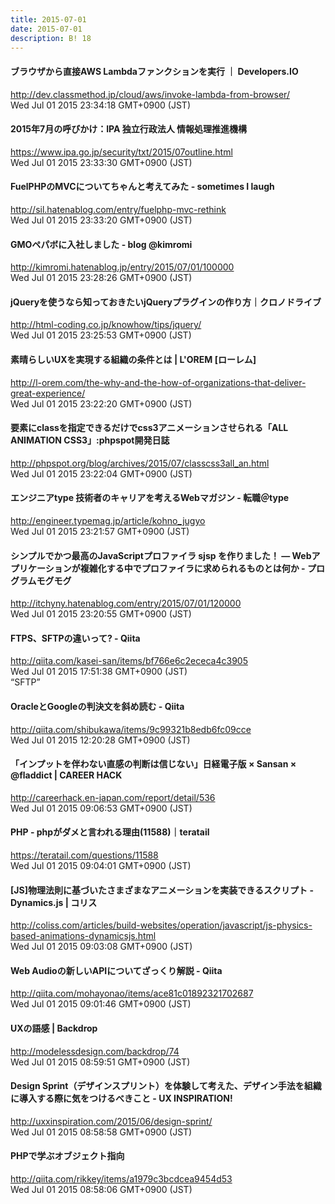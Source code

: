 ```yaml
---
title: 2015-07-01
date: 2015-07-01
description: B! 18
---
```


#### ブラウザから直接AWS Lambdaファンクションを実行 ｜ Developers.IO
http://dev.classmethod.jp/cloud/aws/invoke-lambda-from-browser/<br>
Wed Jul 01 2015 23:34:18 GMT+0900 (JST)<br>


#### 2015年7月の呼びかけ：IPA 独立行政法人 情報処理推進機構
https://www.ipa.go.jp/security/txt/2015/07outline.html<br>
Wed Jul 01 2015 23:33:30 GMT+0900 (JST)<br>


#### FuelPHPのMVCについてちゃんと考えてみた - sometimes I laugh
http://sil.hatenablog.com/entry/fuelphp-mvc-rethink<br>
Wed Jul 01 2015 23:33:20 GMT+0900 (JST)<br>


#### GMOペパボに入社しました - blog @kimromi
http://kimromi.hatenablog.jp/entry/2015/07/01/100000<br>
Wed Jul 01 2015 23:28:26 GMT+0900 (JST)<br>


#### jQueryを使うなら知っておきたいjQueryプラグインの作り方｜クロノドライブ
http://html-coding.co.jp/knowhow/tips/jquery/<br>
Wed Jul 01 2015 23:25:53 GMT+0900 (JST)<br>


#### 素晴らしいUXを実現する組織の条件とは | L'OREM [ローレム]
http://l-orem.com/the-why-and-the-how-of-organizations-that-deliver-great-experience/<br>
Wed Jul 01 2015 23:22:20 GMT+0900 (JST)<br>


#### 要素にclassを指定できるだけでcss3アニメーションさせられる「ALL ANIMATION CSS3」:phpspot開発日誌
http://phpspot.org/blog/archives/2015/07/classcss3all_an.html<br>
Wed Jul 01 2015 23:22:04 GMT+0900 (JST)<br>


#### エンジニアtype 技術者のキャリアを考えるWebマガジン - 転職＠type
http://engineer.typemag.jp/article/kohno_jugyo<br>
Wed Jul 01 2015 23:21:57 GMT+0900 (JST)<br>


#### シンプルでかつ最高のJavaScriptプロファイラ sjsp を作りました！  ― Webアプリケーションが複雑化する中でプロファイラに求められるものとは何か - プログラムモグモグ
http://itchyny.hatenablog.com/entry/2015/07/01/120000<br>
Wed Jul 01 2015 23:20:55 GMT+0900 (JST)<br>


#### FTPS、SFTPの違いって?  - Qiita
http://qiita.com/kasei-san/items/bf766e6c2ececa4c3905<br>
Wed Jul 01 2015 17:51:38 GMT+0900 (JST)<br>
“SFTP”


#### OracleとGoogleの判決文を斜め読む - Qiita
http://qiita.com/shibukawa/items/9c99321b8edb6fc09cce<br>
Wed Jul 01 2015 12:20:28 GMT+0900 (JST)<br>


#### 「インプットを伴わない直感の判断は信じない」日経電子版 × Sansan × @fladdict | CAREER HACK
http://careerhack.en-japan.com/report/detail/536<br>
Wed Jul 01 2015 09:06:53 GMT+0900 (JST)<br>


#### PHP - phpがダメと言われる理由(11588)｜teratail
https://teratail.com/questions/11588<br>
Wed Jul 01 2015 09:04:01 GMT+0900 (JST)<br>


####   [JS]物理法則に基づいたさまざまなアニメーションを実装できるスクリプト -Dynamics.js | コリス
http://coliss.com/articles/build-websites/operation/javascript/js-physics-based-animations-dynamicsjs.html<br>
Wed Jul 01 2015 09:03:08 GMT+0900 (JST)<br>


#### Web Audioの新しいAPIについてざっくり解説 - Qiita
http://qiita.com/mohayonao/items/ace81c01892321702687<br>
Wed Jul 01 2015 09:01:46 GMT+0900 (JST)<br>


#### UXの語感 | Backdrop
http://modelessdesign.com/backdrop/74<br>
Wed Jul 01 2015 08:59:51 GMT+0900 (JST)<br>


#### Design Sprint（デザインスプリント）を体験して考えた、デザイン手法を組織に導入する際に気をつけるべきこと - UX INSPIRATION!
http://uxxinspiration.com/2015/06/design-sprint/<br>
Wed Jul 01 2015 08:58:58 GMT+0900 (JST)<br>


#### PHPで学ぶオブジェクト指向
http://qiita.com/rikkey/items/a1979c3bcdcea9454d53<br>
Wed Jul 01 2015 08:58:06 GMT+0900 (JST)<br>



